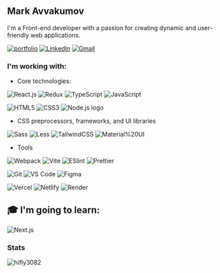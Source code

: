 ## Mark Avvakumov 
I'm a Front-end developer with a passion for creating dynamic and user-friendly web applications.

[![portfolio](https://img.shields.io/badge/-portfolio-%2300C7B7?style=for-the-badge&logo=Netlify&logoColor=white)](https://mark-avvakumov.netlify.app/)
[![LinkedIn](https://img.shields.io/badge/-LinkedIn-0077B5?style=for-the-badge&logo=Linkedin&logoColor=white)](https://www.linkedin.com/in/mark-avvakumov)
[![Gmail](https://img.shields.io/badge/-Gmail-D14836?style=for-the-badge&logo=Gmail&logoColor=white)](mailto:maavvakumov@gmail.com)

### I'm working with:
- Core technologies:
  
![React.js](https://img.shields.io/badge/-React-000?style=flat-square&logo=react) ![Redux](https://img.shields.io/badge/-Redux-000?style=flat-square&logo=redux&logoColor=764ABC) ![TypeScript](https://img.shields.io/badge/-TypeScript-000?style=flat-square&logo=typescript&logoColor=3178C6) ![JavaScript](https://img.shields.io/badge/-JavaScript-000?style=flat-square&logo=javascript&logoColor=F7DF1E) 

![HTML5](https://img.shields.io/badge/HTML5-000?style=flat-square&logo=HTML5&logoColor=E34F26) ![CSS3](https://img.shields.io/badge/-CSS3-000?style=flat-square&logo=css3&logoColor=1572B6) ![Node.js logo](https://img.shields.io/badge/Node.js-black?&style=flat-square&logo=node.js&logoColor=339933)

- CSS preprocessors, frameworks, and UI libraries
  
![Sass](https://img.shields.io/badge/-Sass-000?style=flat-square&logo=SASS&logoColor=CC6699)
![Less](https://img.shields.io/badge/-Less-000?style=flat-square&logo=LESS&logoColor=fff)
![TailwindCSS](https://img.shields.io/badge/-Tailwind-000?style=flat-square&logo=tailwind-css&logoColor=06B6D4)
![Material%20UI](https://img.shields.io/badge/-Material%20UI-000?style=flat-square&logo=mui&logoColor=007FFF)

- Tools
  
![Webpack](https://img.shields.io/badge/-webpack-000?style=flat-square&logo=webpack&logoColor=8DD6F9)
![Vite](https://img.shields.io/badge/-Vite-000?style=flat-square&logo=vite&logoColor=646CFF)
![ESlint](https://img.shields.io/badge/-ESLint-000?style=flat-square&logo=eslint&logoColor=4B32C3)
![Prettier](https://img.shields.io/badge/-Prettier-000?style=flat-square&logo=prettier&logoColor=F7B93E)

![Git](https://img.shields.io/badge/-Git-000?style=flat-square&logo=git&logoColor=F05032)
![VS Code](https://img.shields.io/badge/-VS%20Code-000?style=flat-square&logo=visual-studio-code&logoColor=007ACC)
![Figma](https://img.shields.io/badge/-Figma-000?style=flat-square&logo=figma&logoColor=F24E1E)

![Vercel](https://img.shields.io/badge/-Vercel-000?style=flat-square&logo=vercel&logoColor=fff)
![Netlify](https://img.shields.io/badge/-Netlify-000?style=flat-square&logo=netlify&logoColor=00C7B7)
![Render](https://img.shields.io/badge/-Render-000?style=flat-square&logo=render&logoColor=46E3B7)

## 🎓 I'm going to learn: 
![Next.js](https://img.shields.io/badge/-Next.js-000?style=flat-square&logo=nextdotjs&logoColor=fff)

### Stats
<img align="center" src="https://github-readme-stats.vercel.app/api/top-langs?username=hifly3082&show_icons=true&locale=en&layout=compact" alt="hifly3082" />
